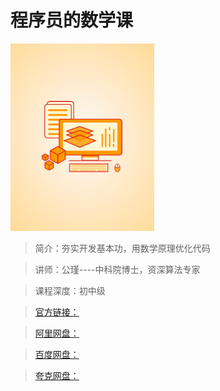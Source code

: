 # 程序员的数学课

![img](../../assets/Cgp9HWGRv7mAIxUlAABPx7JOuoQ935.png)

> 简介：夯实开发基本功，用数学原理优化代码

> 讲师：公瑾----中科院博士，资深算法专家

> 课程深度：初中级

> [官方链接：]()

> [阿里网盘：]()

> [百度网盘：]()

> [夸克网盘：]()
